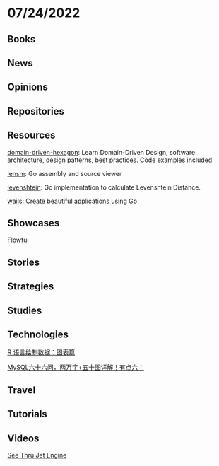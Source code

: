 # 07/24/2022

## Books

## News

## Opinions

## Repositories

## Resources
[domain-driven-hexagon](https://github.com/Sairyss/domain-driven-hexagon): Learn Domain-Driven Design, software architecture, design patterns, best practices. Code examples included

[lensm](https://github.com/loov/lensm): Go assembly and source viewer

[levenshtein](https://github.com/agnivade/levenshtein): Go implementation to calculate Levenshtein Distance.

[wails](https://github.com/wailsapp/wails): Create beautiful applications using Go

## Showcases
[Flowful](https://www.flowful.app/player)

## Stories

## Strategies

## Studies

## Technologies
[R 语言绘制数据：图表篇](https://linux.cn/article-14830-1.html)

[MySQL六十六问，两万字+五十图详解！有点六！](https://mp.weixin.qq.com/s/Q_uiKoNZW5Dgc7XFmM_8Qg)

## Travel

## Tutorials

## Videos
[See Thru Jet Engine](https://www.youtube.com/watch?v=MgL0GW248mE)
